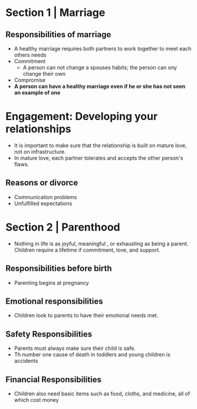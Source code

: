 # Section 1 | Marriage
##  Responsibilities of marriage
- A healthy marriage requires both partners to work together to meet each others needs
- Commitment
	- A person can not change a spouses habits; the person can ony change their own
- Compromise
- **A person can have a healthy marriage even if he or she has not seen an example of one**

# Engagement: Developing your relationships
- It is important to make sure that the relationship is built on mature love, not on infrastructure.
- In mature love, each partner tolerates and accepts the other person's flaws.

## Reasons or divorce
- Communication problems
- Unfulfilled expectations

# Section 2 | Parenthood

- Nothing in life is as joyful, meaningful , or exhausting as being a parent. Children require a lifetime if commitment, love, and support.
## Responsibilities before birth
- Parenting begins at pregnancy

## Emotional responsibilities
- Children look to parents to have their emotional needs met.

## Safety Responsibilities
- Parents must always make sure their child is safe.
- Th number one cause of death in toddlers and young children is accidents

## Financial Responsibilities
- Children also need basic items such as food, cloths, and medicine, all of which cost money